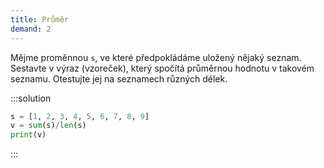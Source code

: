 ```yaml
---
title: Průměr
demand: 2
---
```


Mějme proměnnou `s`, ve které předpokládáme uložený nějaký seznam. Sestavte v výraz (vzoreček), který spočítá průměrnou hodnotu v takovém seznamu. Otestujte jej na seznamech různých délek.

:::solution
```py
s = [1, 2, 3, 4, 5, 6, 7, 8, 9]
v = sum(s)/len(s)
print(v)
```
:::
